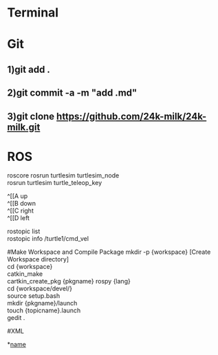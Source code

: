 # Terminal

# Git
## 1)git add .
## 2)git commit -a -m "add .md"
## 3)git clone https://github.com/24k-milk/24k-milk.git

# ROS

roscore
rosrun turtlesim turtlesim_node  
rosrun turtlesim turtle_teleop_key  

^[[A up  
^[[B down  
^[[C right  
^[[D left  


rostopic list  
rostopic info /turtle1/cmd_vel  


#Make Workspace and Compile Package
mkdir -p {workspace}	[Create Workspace directory]  
cd {workspace}  
catkin_make  
cartkin_create_pkg {pkgname} rospy {lang}  
cd {workspace/devel/}   
source setup.bash  
mkdir {pkgname}/launch  
touch {topicname}.launch  
gedit .  

#XML



*[name](http://www.baidu.com)

